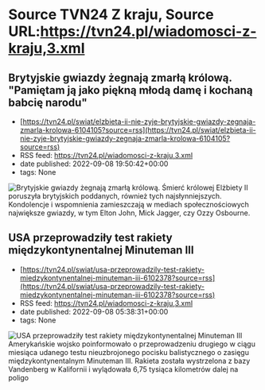 # Source TVN24 Z kraju, Source URL:https://tvn24.pl/wiadomosci-z-kraju,3.xml

## Brytyjskie gwiazdy żegnają zmarłą królową. "Pamiętam ją jako piękną młodą damę i kochaną babcię narodu"
 - [https://tvn24.pl/swiat/elzbieta-ii-nie-zyje-brytyjskie-gwiazdy-zegnaja-zmarla-krolowa-6104105?source=rss](https://tvn24.pl/swiat/elzbieta-ii-nie-zyje-brytyjskie-gwiazdy-zegnaja-zmarla-krolowa-6104105?source=rss)
 - RSS feed: https://tvn24.pl/wiadomosci-z-kraju,3.xml
 - date published: 2022-09-08 19:50:42+00:00
 - tags: None

<img alt="Brytyjskie gwiazdy żegnają zmarłą królową. " src="https://tvn24.pl/najnowsze/cdn-zdjecie-aw1rzd-krolowa-elzbieta-ii-6104019/alternates/LANDSCAPE_1280" />
    Śmierć królowej Elżbiety II poruszyła brytyjskich poddanych, również tych najsłynniejszych. Kondolencje i wspomnienia zamieszczają w mediach społecznościowych największe gwiazdy, w tym Elton John, Mick Jagger, czy Ozzy Osbourne.

## USA przeprowadziły test rakiety międzykontynentalnej Minuteman III
 - [https://tvn24.pl/swiat/usa-przeprowadzily-test-rakiety-miedzykontynentalnej-minuteman-iii-6102378?source=rss](https://tvn24.pl/swiat/usa-przeprowadzily-test-rakiety-miedzykontynentalnej-minuteman-iii-6102378?source=rss)
 - RSS feed: https://tvn24.pl/wiadomosci-z-kraju,3.xml
 - date published: 2022-09-08 05:38:31+00:00
 - tags: None

<img alt="USA przeprowadziły test rakiety międzykontynentalnej Minuteman III" src="https://tvn24.pl/najnowsze/cdn-zdjecie-jn9e2n-usa-dysponujabronia-atomowa-o-niskiej-mocy-3795197/alternates/LANDSCAPE_1280" />
    Amerykańskie wojsko poinformowało o przeprowadzeniu drugiego w ciągu miesiąca udanego testu nieuzbrojonego pocisku balistycznego o zasięgu międzykontynentalnym Minuteman III. Rakieta została wystrzelona z bazy Vandenberg w Kalifornii i wylądowała 6,75 tysiąca kilometrów dalej na poligo

